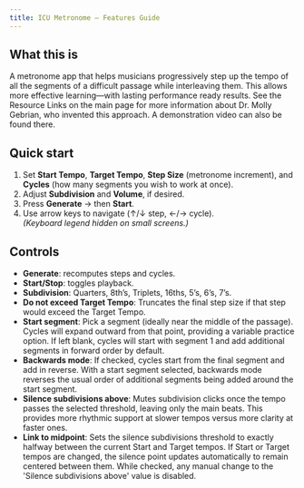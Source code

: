 ```yaml
---
title: ICU Metronome — Features Guide
---
```


## What this is

A metronome app that helps musicians progressively step up the tempo of all the segments of a difficult passage while interleaving them. This allows more effective learning—with lasting performance ready results. See the Resource Links on the main page for more information about Dr. Molly Gebrian, who invented this approach. A demonstration video can also be found there.

## Quick start

1. Set **Start Tempo**, **Target Tempo**, **Step Size** (metronome increment), and **Cycles** (how many segments you wish to work at once).
2. Adjust **Subdivision** and **Volume**, if desired.
3. Press **Generate** → then **Start**.
4. Use arrow keys to navigate (↑/↓ step, ←/→ cycle).  
   *(Keyboard legend hidden on small screens.)*

## Controls

- **Generate**: recomputes steps and cycles.
- **Start/Stop**: toggles playback.
- **Subdivision**: Quarters, 8th’s, Triplets, 16ths, 5’s, 6’s, 7’s.
- **Do not exceed Target Tempo**: Truncates the final step size if that step would exceed the Target Tempo.
- **Start segment**: Pick a segment (ideally near the middle of the passage). Cycles will expand outward from that point, providing a variable practice option. If left blank, cycles will start with segment 1 and add additional segments in forward order by default.
- **Backwards mode**: If checked, cycles start from the final segment and add in reverse. With a start segment selected, backwards mode reverses the usual order of additional segments being added around the start segment.
- **Silence subdivisions above**: Mutes subdivision clicks once the tempo passes the selected threshold, leaving only the main beats. This provides more rhythmic support at slower tempos versus more clarity at faster ones.
- **Link to midpoint**: Sets the silence subdivisions threshold to exactly halfway between the current Start and Target tempos. If Start or Target tempos are changed, the silence point updates automatically to remain centered between them. While checked, any manual change to the 'Silence subdivisions above' value is disabled.
